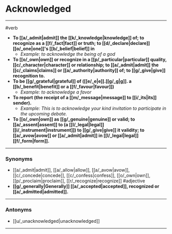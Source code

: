 # Acknowledged
---
#verb
- **To [[a/_admit|admit]] the [[k/_knowledge|knowledge]] of; to recognize as a [[f/_fact|fact]] or truth; to [[d/_declare|declare]] [[o/_one|one]]'s [[b/_belief|belief]] in**
	- _Example: to acknowledge the being of a god_
- **To [[o/_own|own]] or recognize in a [[p/_particular|particular]] quality, [[c/_character|character]] or relationship; to [[a/_admit|admit]] the [[c/_claims|claims]] or [[a/_authority|authority]] of; to [[g/_give|give]] recognition to.**
- **To be [[g/_grateful|grateful]] of ([[e/_e|e]].[[g/_g|g]]. a [[b/_benefit|benefit]] or a [[f/_favour|favour]])**
	- _Example: to acknowledge a favor_
- **To report (the receipt of a [[m/_message|message]] to [[i/_its|its]] sender).**
	- _Example: This is to acknowledge your kind invitation to participate in the upcoming debate._
- **To [[o/_own|own]] as [[g/_genuine|genuine]] or valid; to [[a/_assent|assent]] to (a [[l/_legal|legal]] [[i/_instrument|instrument]]) to [[g/_give|give]] it validity; to [[a/_avow|avow]] or [[a/_admit|admit]] in [[l/_legal|legal]] [[f/_form|form]].**
---
### Synonyms
- [[a/_admit|admit]], [[a/_allow|allow]], [[a/_avow|avow]], [[c/_concede|concede]], [[c/_confess|confess]], [[o/_own|own]], [[p/_proclaim|proclaim]], [[r/_recognize|recognize]]
#adjective
- **[[g/_generally|Generally]] [[a/_accepted|accepted]], recognized or [[a/_admitted|admitted]].**
---
### Antonyms
- [[u/_unacknowledged|unacknowledged]]
---

